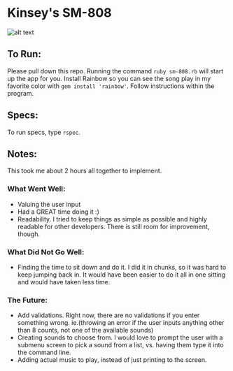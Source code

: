 # Kinsey's SM-808
![alt text](https://i.pinimg.com/736x/94/8e/f9/948ef9b734ccb0a43252406f5b6ea2db--bono-quotes-music-quotes.jpg)

## To Run:
Please pull down this repo. Running the command `ruby sm-808.rb` will start up the app for you.
Install Rainbow so you can see the song play in my favorite color with `gem install 'rainbow'`.
Follow instructions within the program.

## Specs:
To run specs, type `rspec`. 

## Notes:
This took me about 2 hours all together to implement. 

### What Went Well:
- Valuing the user input
- Had a GREAT time doing it :)
- Readability. I tried to keep things as simple as possible and highly readable for other developers. There is still room for improvement, though.

### What Did Not Go Well:
- Finding the time to sit down and do it. I did it in chunks, so it was hard to keep jumping back in. It would have been easier to do it all in one sitting and would have taken less time. 

### The Future:
- Add validations. Right now, there are no validations if you enter something wrong. ie.(throwing an error if the user inputs anything other than 8 counts, not one of the available sounds)
- Creating sounds to choose from. I would love to prompt the user with a submenu screen to pick a sound from a list, vs. having them type it into the command line.
- Adding actual music to play, instead of just printing to the screen.

